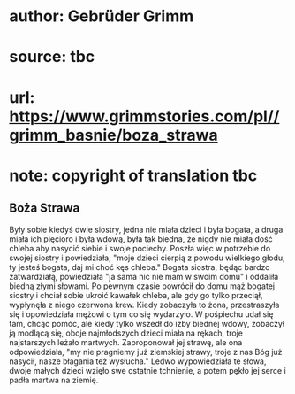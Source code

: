 # author: Gebrüder Grimm
# source: tbc
# url: https://www.grimmstories.com/pl//grimm_basnie/boza_strawa
# note: copyright of translation tbc

## Boża Strawa 

Były sobie kiedyś dwie siostry, jedna nie miała dzieci i była bogata, a
druga miała ich pięcioro i była wdową, była tak biedna, że nigdy nie
miała dość chleba aby nasycić siebie i swoje pociechy. Poszła więc w
potrzebie do swojej siostry i powiedziała, "moje dzieci cierpią z
powodu wielkiego głodu, ty jesteś bogata, daj mi choć kęs chleba."
Bogata siostra, będąc bardzo zatwardziałą, powiedziała "ja sama nic nie
mam w swoim domu" i oddaliła biedną złymi słowami. Po pewnym czasie
powrócił do domu mąż bogatej siostry i chciał sobie ukroić kawałek
chleba, ale gdy go tylko przeciął, wypłynęła z niego czerwona krew.
Kiedy zobaczyła to żona, przestraszyła się i opowiedziała mężowi o tym
co się wydarzyło. W pośpiechu udał się tam, chcąc pomóc, ale kiedy tylko
wszedł do izby biednej wdowy, zobaczył ją modlącą się, oboje
najmłodszych dzieci miała na rękach, troje najstarszych leżało martwych.
Zaproponował jej strawę, ale ona odpowiedziała, "my nie pragniemy już
ziemskiej strawy, troje z nas Bóg już nasycił, nasze błagania też
wysłucha." Ledwo wypowiedziała te słowa, dwoje małych dzieci wzięło swe
ostatnie tchnienie, a potem pękło jej serce i padła martwa na ziemię.

